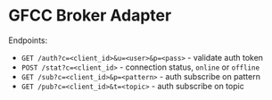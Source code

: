 # GFCC Broker Adapter
Endpoints:
- `GET /auth?c=<client_id>&u=<user>&p=<pass>` - validate auth token
- `POST /stat?c=<client_id>` - connection status, `online` or `offline`
- `GET /sub?c=<client_id>&p=<pattern>` - auth subscribe on pattern
- `GET /pub?c=<client_id>&t=<topic>` - auth subscribe on topic
